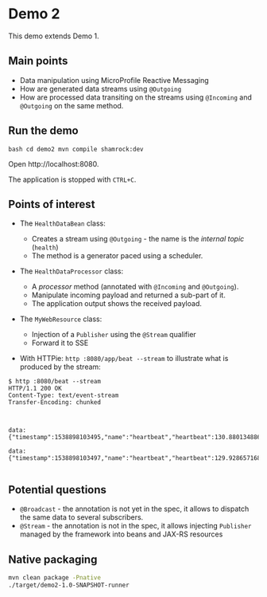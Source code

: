 # Demo 2

This demo extends Demo 1.

## Main points

* Data manipulation using MicroProfile Reactive Messaging
* How are generated data streams using `@Outgoing`
* How are processed data transiting on the streams using `@Incoming` and `@Outgoing` on the same method.

## Run the demo

``bash
cd demo2
mvn compile shamrock:dev
``

Open http://localhost:8080.

The application is stopped with `CTRL+C`.

## Points of interest

* The `HealthDataBean` class:
  
  * Creates a stream using `@Outgoing` - the name is the _internal topic_ (`health`)
  * The method is a generator paced using a scheduler.
  
* The `HealthDataProcessor` class:

  * A _processor_ method (annotated with `@Incoming` and `@Outgoing`).
  * Manipulate incoming payload and returned a sub-part of it.
  * The application output shows the received payload.  
   
* The `MyWebResource` class:

  * Injection of a `Publisher` using the `@Stream` qualifier
  * Forward it to SSE
  
* With HTTPie: `http :8080/app/beat --stream` to illustrate what is produced by the stream:

```text
$ http :8080/beat --stream
HTTP/1.1 200 OK
Content-Type: text/event-stream
Transfer-Encoding: chunked



data: {"timestamp":1538898103495,"name":"heartbeat","heartbeat":130.88013488658092}

data: {"timestamp":1538898103497,"name":"heartbeat","heartbeat":129.92865716875835}


```   


## Potential questions

* `@Broadcast` - the annotation is not yet in the spec, it allows to dispatch the same data to several subscribers.
* `@Stream` - the annotation is not in the spec, it allows injecting `Publisher` managed by the framework into beans and
JAX-RS resources


## Native packaging

```bash
mvn clean package -Pnative
./target/demo2-1.0-SNAPSHOT-runner
```